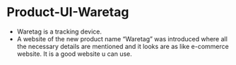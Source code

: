 # Product-UI-Waretag
* Waretag is a tracking device.
* A website of the new product name “Waretag” was introduced where all the necessary details are mentioned and it looks are as like e-commerce website. It is a good website u can use.
